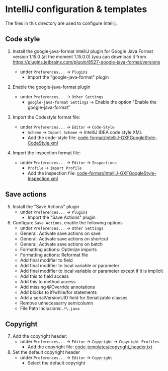 # IntelliJ configuration & templates

The files in this directory are used to configure Intellij.

## Code style
1. Install the google-java-format IntelliJ plugin for Google Java Format version 1.15.0 (at the moment 1.15.0.0) (you can download it from https://plugins.jetbrains.com/plugin/8527-google-java-format/versions

   * under `Preferences...` -> `Plugins`
     - Import the "google-java-format" plugin
2. Enable the google-java-format plugin
   * under `Preferences...` -> `Other Settings`
     - `google-java-format Settings` -> Enable the option "Enable the google-java-format"
3. Import the Codestyle format file:
   * under `Preferences...` -> `Editor` -> `Code-Style`
     - `Scheme` -> `Import Scheme` -> IntelliJ IDEA code style XML
     - Add the code-style file: [code-format/IntelliJ-GXFGoogleStyle-CodeStyle.xml](code-format/IntelliJ-GXFGoogleStyle-CodeStyle.xml)
4. Import the inspection format file:
   * under `Preferences...` -> `Editor` -> `Inspections`
     - `Profile` -> `Import Profile`
     - Add the inspection file: [code-format/IntelliJ-GXFGoogleStyle-Inspection.xml](code-format/IntelliJ-GXFGoogleStyle-Inspection.xml)

## Save actions
5. Install the "Save Actions" plugin
    * under `Preferences...` -> `Plugins`
        - Import the "Save Actions" plugin
6. Configure `Save Actions`, enable the following options
     * under `Preferences...` -> `Other Settings`
      - General: Activate save actions on save
      - General: Activate save actions on shortcut
      - General: Activate save actions on batch
      - Formatting actions: Optimize imports
      - Formatting actions: Reformat file
      - Add final modifier to field
      - Add final modifier to local variable or parameter
      - Add final modifier to local variable or parameter except if it is implicit
      - Add this to field access
      - Add this to method access
      - Add missing @Override annotations
      - Add blocks to if/while/for statements
      - Add a serialVersionUID field for Serializable classes
      - Remove unnecessarry semicolumn
      - File Path Inclusions:`.*\.java`

## Copyright
7. Add the copyright header:
   * under `Preferences...` -> `Editor` -> `Copyright`  -> `Copyright Profiles`
     - Add the copyright file:  [code-templates/copyright_header.txt](code-templates/copyright_header.txt)
8. Set the default copyright header
   * under `Preferences...` -> `Editor` -> `Copyright`
      - Select the default copyright
